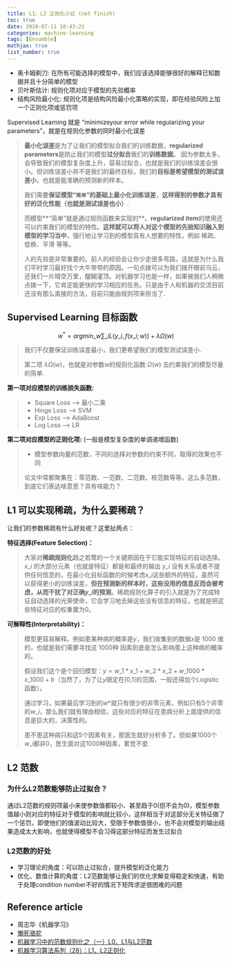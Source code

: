 ```yaml
---
title: L1、L2 正则化小记 (not finish)
toc: true
date: 2018-07-11 10:43:21
categories: machine-learning
tags: [Ensumble]
mathjax: true
list_number: true
---
```


<script type="text/x-mathjax-config">
  MathJax.Hub.Config({
    extensions: ["tex2jax.js"],
    jax: ["input/TeX"],
    tex2jax: {
      inlineMath: [ ['$','$'], ['\\(','\\)'] ],
      displayMath: [ ['$$','$$']],
      processEscapes: true
    }
  });
</script>
<script type="text/javascript" src="https://cdn.mathjax.org/mathjax/latest/MathJax.js?config=TeX-AMS_HTML,http://myserver.com/MathJax/config/local/local.js">
</script>

- 奥卡姆剃刀: 在所有可能选择的模型中，我们应该选择能够很好的解释已知数据并且十分简单的模型
- 贝叶斯估计: 规则化项对应于模型的先验概率
- 结构风险最小化: 规则化项是结构风险最小化策略的实现，即在经验风险上加一个正则化项或惩罚项

<!-- more -->

Supervised Learning 就是 “minimizeyour error while regularizing your parameters”，就是在规则化参数的同时最小化误差

> **最小化误差**是为了让我们的模型拟合我们的训练数据，**regularized parameters**是防止我们的模型**过分拟合**我们的**训练数据**。 因为参数太多，会导致我们的模型复杂度上升，容易过拟合，也就是我们的训练误差会很小。但训练误差小并不是我们的最终目标，我们的**目标是希望模型的测试误差小**，也就是能准确的预测新的样本。
>
> 我们需要**保证模型“`简单`”的基础上最小化训练误差**，**这样得到的参数才具有好的泛化性能（也就是测试误差也小）**.
> 
> 而模型**“简单”就是通过规则函数来实现的**。**regularized item**的使用还可以约束我们的模型的特性。**这样就可以将人对这个模型的先验知识融入到模型的学习当中**，强行地让学习到的模型具有人想要的特性，例如 稀疏、低秩、平滑 等等。
> 
> 人的先验是非常重要的。前人的经验会让你少走很多弯路，这就是为什么我们平时学习最好找个大牛带带的原因。一句点拨可以为我们拨开眼前乌云，还我们一片晴空万里，醍醐灌顶。对机器学习也是一样，如果被我们人稍微点拨一下，它肯定能更快的学习相应的任务。只是由于人和机器的交流目前还没有那么直接的方法，目前只能由规则项来担当了.

## Supervised Learning 目标函数

$$
w^*=argmin\_w\sum\_iL(y\_i,f(x\_i;w))+\lambda\Omega(w)
$$

> 我们不仅要保证训练误差最小，我们更希望我们的模型测试误差小.
> 
> 第二项 $\lambda\Omega(w)$，也就是对参数$w$的规则化函数 $Ω(w)$ 去约束我们的模型尽量的简单.

**第一项对应模型的训练损失函数:**

> - Square Loss –> 最小二乘
> - Hinge Loss –> SVM
> - Exp Loss –> AdaBoost
> - Log Loss –> LR

**第二项对应模型的正则化项:** (一般是模型复杂度的单调递增函数)

> - 模型参数向量的范数，不同的选择对参数的约束不同，取得的效果也不同
>
> 论文中常都聚集在：零范数、一范数、二范数、核范数等等。这么多范数，到底它们表达啥意思？具有啥能力？

[zhihu1]: https://zhuanlan.zhihu.com/p/27424282

## L1 可以实现稀疏，为什么要稀疏？

让我们的参数稀疏有什么好处呢？这里扯两点：

**特征选择(Feature Selection)：**

> 大家对**稀疏规则化**趋之若鹜的一个关键原因在于它能实现特征的自动选择。$x\_i$ 的大部分元素（也就是特征）都是和最终的输出 $y\_i$ 没有关系或者不提供任何信息的，在最小化目标函数的时候考虑$x\_i$这些额外的特征，虽然可以获得更小的训练误差，**但在预测新的样本时，这些没用的信息反而会被考虑，从而干扰了对正确$y\_i$的预测**。稀疏规则化算子的引入就是为了完成特征自动选择的光荣使命，它会学习地去掉这些没有信息的特征，也就是把这些特征对应的权重置为0。

**可解释性(Interpretability)：**

> 模型更容易解释。例如患某种病的概率是$y$，我们收集到的数据$x$是 1000 维的，也就是我们需要寻找这 1000种 因素到底是怎么影响患上这种病的概率的。
> 
> 假设我们这个是个回归模型：$y=w\_1*x\_1+w\_2*x\_2+w\_{1000}*x\_{1000}+b$（当然了，为了让$y$限定在[0,1]的范围，一般还得加个Logistic函数）。
> 
> 通过学习，如果最后学习到的$w*$就只有很少的非零元素，例如只有5个非零的$w\_i$，那么我们就有理由相信，这些对应的特征在患病分析上面提供的信息是巨大的，决策性的。
> 
> 患不患这种病只和这5个因素有关，那医生就好分析多了。但如果1000个$w\_i$都非0，医生面对这1000种因素，累觉不爱.

## L2 范数

### 为什么L2范数能够防止过拟合？

通过L2范数的规则项最小来使参数值都较小、甚至趋于0(但不会为0)，模型参数值越小则对应的特征对于模型的影响就比较小，这样相当于对这部分无关特征做了一个惩罚，即使他们的值波动比较大，受限于参数值很小，也不会对模型的输出结果造成太大影响，也就使得模型不会习得这部分特征而发生过拟合

### L2范数的好处

- 学习理论的角度：可以防止过拟合，提升模型的泛化能力
- 优化、数值计算的角度：L2范数能够让我们的优化求解变得稳定和快速，有助于处理condition number不好的情况下矩阵求逆很困难的问题

## Reference article

- 周志华《机器学习》
- [懒死骆驼][1]
- [机器学习中的范数规则化之（一）L0、L1与L2范数][2]
- [机器学习算法系列（28）：L1、L2正则化][3]

[1]: http://izhaoyi.top/2017/09/15/l1-l2/
[2]: https://blog.csdn.net/zouxy09/article/details/24971995
[3]: https://plushunter.github.io/2017/07/22/%E6%9C%BA%E5%99%A8%E5%AD%A6%E4%B9%A0%E7%AE%97%E6%B3%95%E7%B3%BB%E5%88%97%EF%BC%8828%EF%BC%89%EF%BC%9AL1%E3%80%81L2%E6%AD%A3%E5%88%99%E5%8C%96/